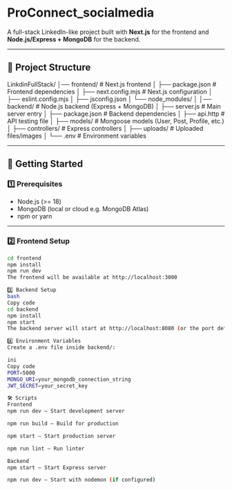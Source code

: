 # ProConnect_socialmedia

A full-stack LinkedIn-like project built with **Next.js** for the frontend and **Node.js/Express + MongoDB** for the backend.

---

## 📂 Project Structure
LinkdinFullStack/
│── frontend/ # Next.js frontend
│ ├── package.json # Frontend dependencies
│ ├── next.config.mjs # Next.js configuration
│ ├── eslint.config.mjs
│ ├── jsconfig.json
│ └── node_modules/
│
│── backend/ # Node.js backend (Express + MongoDB)
│ ├── server.js # Main server entry
│ ├── package.json # Backend dependencies
│ ├── api.http # API testing file
│ ├── models/ # Mongoose models (User, Post, Profile, etc.)
│ ├── controllers/ # Express controllers
│ ├── uploads/ # Uploaded files/images
│ └── .env # Environment variables

---

## 🚀 Getting Started

### 1️⃣ Prerequisites
- Node.js (>= 18)
- MongoDB (local or cloud e.g. MongoDB Atlas)
- npm or yarn

---

### 2️⃣ Frontend Setup
```bash
cd frontend
npm install
npm run dev
The frontend will be available at http://localhost:3000

3️⃣ Backend Setup
bash
Copy code
cd backend
npm install
npm start
The backend server will start at http://localhost:8080 (or the port defined in .env).

4️⃣ Environment Variables
Create a .env file inside backend/:

ini
Copy code
PORT=5000
MONGO_URI=your_mongodb_connection_string
JWT_SECRET=your_secret_key

🛠️ Scripts
Frontend
npm run dev – Start development server

npm run build – Build for production

npm start – Start production server

npm run lint – Run linter

Backend
npm start – Start Express server

npm run dev – Start with nodemon (if configured)

